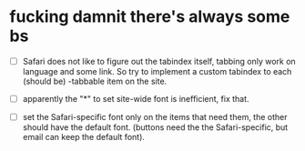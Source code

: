 # fucking damnit there's always some bs
- [ ] Safari does not like to figure out the tabindex itself, tabbing only work on language and some link. So try to implement a custom tabindex to each (should be) -tabbable item on the site.

- [ ] apparently the "*" to set site-wide font is inefficient, fix that.

- [ ] set the Safari-specific font only on the items that need them, the other should have the default font. (buttons need the the Safari-specific, but email can keep the default font).

